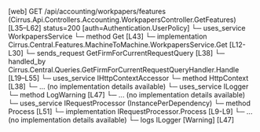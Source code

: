 [web] GET /api/accounting/workpapers/features  (Cirrus.Api.Controllers.Accounting.WorkpapersController.GetFeatures)  [L35–L62] status=200 [auth=Authentication.UserPolicy]
  └─ uses_service WorkpapersService
    └─ method Get [L43]
      └─ implementation Cirrus.Central.Features.MachineToMachine.WorkpapersService.Get [L12-L30]
  └─ sends_request GetFirmForCurrentRequestQuery [L38]
    └─ handled_by Cirrus.Central.Queries.GetFirmForCurrentRequestQueryHandler.Handle [L19–L55]
      └─ uses_service IHttpContextAccessor
        └─ method HttpContext [L38]
          └─ ... (no implementation details available)
      └─ uses_service ILogger<GetFirmForCurrentRequestQueryHandler>
        └─ method LogWarning [L47]
          └─ ... (no implementation details available)
      └─ uses_service IRequestProcessor (InstancePerDependency)
        └─ method Process [L51]
          └─ implementation IRequestProcessor.Process [L9-L9]
          └─ ... (no implementation details available)
      └─ logs ILogger<GetFirmForCurrentRequestQueryHandler> [Warning] [L47]

